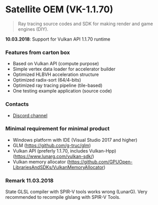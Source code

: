 # Satellite OEM (VK-1.1.70)

> Ray tracing source codes and SDK for making render and game engines (DIY). 

**10.03.2018**: Support for Vulkan API 1.1.70 runtime 

### Features from carton box

* Based on Vulkan API (compute purpose)
* Simple vertex data loader for accelerator builder
* Optimized HLBVH acceleration structure 
* Optimized radix-sort (64/4-bits)
* Optimized ray tracing pipeline (tile-based)
* One testing example application (source code)

### Contacts 

* [Discord channel](https://discordapp.com/invite/HFfADHH)

### Minimal requirement for minimal product

* Windows platform with IDE (Visual Studio 2017 and higher)
* GLM (https://github.com/g-truc/glm)
* Vulkan API (preferly 1.1.70, includes Vulkan-Hpp) (https://www.lunarg.com/vulkan-sdk/)
* Vulkan memory allocator (https://github.com/GPUOpen-LibrariesAndSDKs/VulkanMemoryAllocator)

### Remark 11.03.2018

State GLSL compiler with SPIR-V tools works wrong (LunarG). Very recommended to recompile glslang with SPIR-V Tools. 
